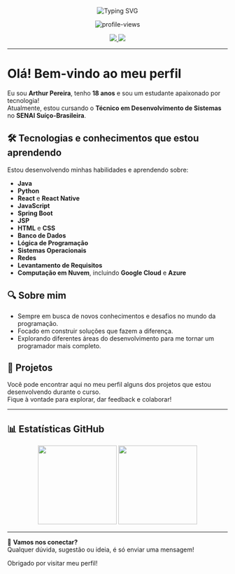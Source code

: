 <!-- Banner animado com frases -->
<p align="center">
  <img src="https://readme-typing-svg.demolab.com?font=Fira+Code&weight=600&size=22&pause=1200&center=true&vCenter=true&width=600&lines=Bem-vindo+ao+meu+GitHub!;Tenho+18+anos;Aluno+de+DS+no+SENAI;Buscando+evoluir+como+programador" alt="Typing SVG" />
</p>

<!-- Contador de visitas -->
<p align="center">
  <img src="https://komarev.com/ghpvc/?username=arthurpereiraa&label=Visualiza%C3%A7%C3%B5es&color=0E5E6F&style=flat" alt="profile-views" />
</p>

<!-- Ícones sociais -->
<p align="center">
  <a href="https://www.instagram.com/Thur.dn" target="_blank">
    <img src="https://img.shields.io/badge/Instagram-E4405F?style=for-the-badge&logo=instagram&logoColor=white" />
  </a>
  <a href="mailto:arthurpsf8@gmail.com">
    <img src="https://img.shields.io/badge/Email-D14836?style=for-the-badge&logo=gmail&logoColor=white" />
  </a>
</p>

---

# Olá! Bem-vindo ao meu perfil

Eu sou **Arthur Pereira**, tenho **18 anos** e sou um estudante apaixonado por tecnologia!  
Atualmente, estou cursando o **Técnico em Desenvolvimento de Sistemas** no **SENAI Suíço-Brasileira**.

## 🛠️ Tecnologias e conhecimentos que estou aprendendo
Estou desenvolvendo minhas habilidades e aprendendo sobre:
- **Java** 
- **Python**
- **React** e **React Native**
- **JavaScript**
- **Spring Boot**
- **JSP**
- **HTML** e **CSS**
- **Banco de Dados**
- **Lógica de Programação**
- **Sistemas Operacionais**
- **Redes**
- **Levantamento de Requisitos**
- **Computação em Nuvem**, incluindo **Google Cloud** e **Azure**

## 🔍 Sobre mim
- Sempre em busca de novos conhecimentos e desafios no mundo da programação.
- Focado em construir soluções que fazem a diferença.
- Explorando diferentes áreas do desenvolvimento para me tornar um programador mais completo.

## 🌱 Projetos
Você pode encontrar aqui no meu perfil alguns dos projetos que estou desenvolvendo durante o curso.  
Fique à vontade para explorar, dar feedback e colaborar!

---

## 📊 Estatísticas GitHub

<p align="center">
  <img height="180em" src="https://github-readme-stats.vercel.app/api?username=arthurpereiraa&show_icons=true&theme=tokyonight&count_private=true&hide_border=true&include_all_commits=true" />
  <img height="180em" src="https://github-readme-stats.vercel.app/api/top-langs/?username=arthurpereiraa&layout=compact&langs_count=8&theme=tokyonight&hide_border=true" />
</p>

---

💬 **Vamos nos conectar?**  
Qualquer dúvida, sugestão ou ideia, é só enviar uma mensagem!

Obrigado por visitar meu perfil!
